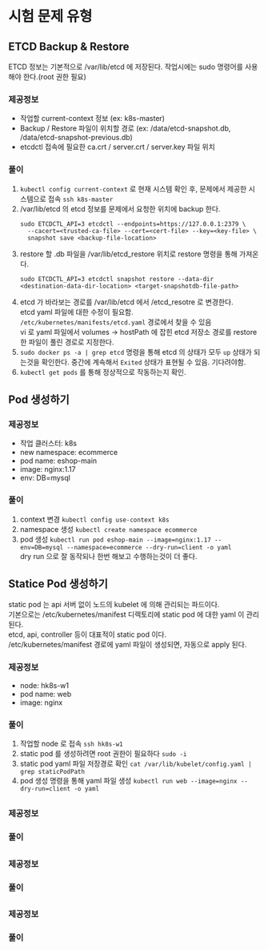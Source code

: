 # 시험 문제 유형
## ETCD Backup & Restore
ETCD 정보는 기본적으로 /var/lib/etcd 에 저장된다.
작업시에는 sudo 명령어를 사용해야 한다.(root 권한 필요)
### 제공정보
- 작업할 current-context 정보 (ex: k8s-master)
- Backup / Restore 파일이 위치할 경로 (ex: /data/etcd-snapshot.db, /data/etcd-snapshot-previous.db)
- etcdctl 접속에 필요한 ca.crt / server.crt / server.key 파일 위치
### 풀이
1. `kubectl config current-context` 로 현재 시스템 확인 후, 문제에서 제공한 시스템으로 접속 `ssh k8s-master`
2. /var/lib/etcd 의 etcd 정보를 문제에서 요청한 위치에 backup 한다.
    ```shell
    sudo ETCDCTL_API=3 etcdctl --endpoints=https://127.0.0.1:2379 \
      --cacert=<trusted-ca-file> --cert=<cert-file> --key=<key-file> \
      snapshot save <backup-file-location>
    ```
3. restore 할 .db 파일을 /var/lib/etcd_restore 위치로 restore 명령을 통해 가져온다.
    ```shell
    sudo ETCDCTL_API=3 etcdctl snapshot restore --data-dir <destination-data-dir-location> <target-snapshotdb-file-path>
    ```
4. etcd 가 바라보는 경로를 /var/lib/etcd 에서 /etcd_resotre 로 변경한다.  
   etcd yaml 파일에 대한 수정이 필요함. `/etc/kubernetes/manifests/etcd.yaml` 경로에서 찾을 수 있음  
   vi 로 yaml 파일에서 volumes -> hostPath 에 잡힌 etcd 저장소 경로를 restore 한 파일이 풀린 경로로 지정한다.
5. `sudo docker ps -a | grep etcd` 명령을 통해 etcd 의 상태가 모두 `up` 상태가 되는것을 확인한다.
   중간에 계속해서 `Exited` 상태가 표현될 수 있음. 기다려야함.
6. `kubectl get pods` 를 통해 정상적으로 작동하는지 확인.

## Pod 생성하기
### 제공정보
- 작업 클러스터: k8s
- new namespace: ecommerce
- pod name: eshop-main
- image: nginx:1.17
- env: DB=mysql

### 풀이
1. context 변경 `kubectl config use-context k8s`
2. namespace 생성 `kubectl create namespace ecommerce`
3. pod 생성 `kubectl run pod eshop-main --image=nginx:1.17 --env=DB=mysql --namespace=ecommerce --dry-run=client -o yaml`  
  dry run 으로 잘 동작되나 한번 해보고 수행하는것이 더 좋다.

## Statice Pod 생성하기
static pod 는 api 서버 없이 노드의 kubelet 에 의해 관리되는 파드이다.  
기본으로는 /etc/kubernetes/manifest 디렉토리에 static pod 에 대한 yaml 이 관리된다.  
etcd, api, controller 등이 대표적이 static pod 이다.  
/etc/kubernetes/manifest 경로에 yaml 파일이 생성되면, 자동으로 apply 된다.
### 제공정보
- node: hk8s-w1
- pod name: web
- image: nginx
### 풀이
1. 작업할 node 로 접속 `ssh hk8s-w1`
2. static pod 를 생성하려면 root 권한이 필요하다 `sudo -i`
3. static pod yaml 파일 저장경로 확인 `cat /var/lib/kubelet/config.yaml | grep staticPodPath`
2. pod 생성 명령을 통해 yaml 파일 생성 `kubectl run web --image=nginx --dry-run=client -o yaml`




## 
### 제공정보
### 풀이

## 
### 제공정보
### 풀이

## 
### 제공정보
### 풀이